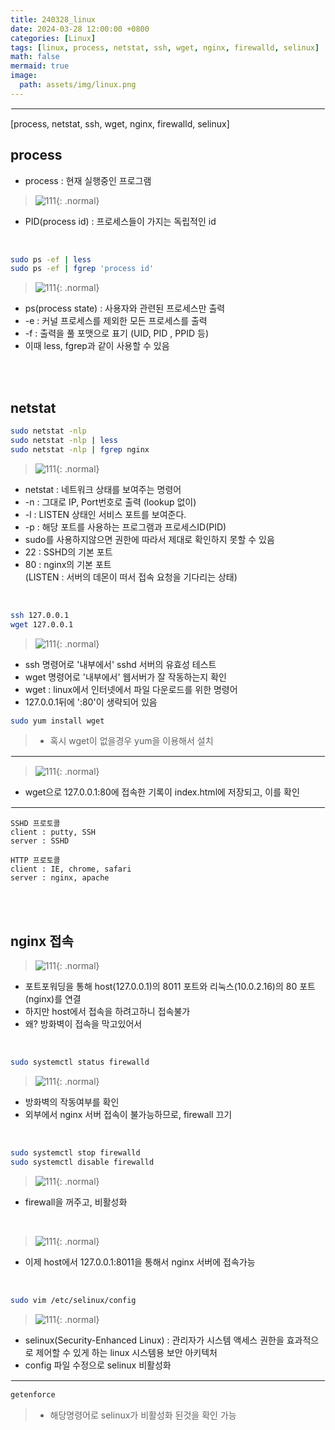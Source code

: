 ```yaml
---
title: 240328_linux
date: 2024-03-28 12:00:00 +0800
categories: [Linux]
tags: [linux, process, netstat, ssh, wget, nginx, firewalld, selinux]
math: false
mermaid: true
image:
  path: assets/img/linux.png
---
```


<hr style="border:1px solid white">
[process, netstat, ssh, wget, nginx, firewalld, selinux]

## process

- process : 현재 실행중인 프로그램
 
> ![111](https://github.com/alphathx13/alphathx13.github.io/assets/163115993/659e6a26-9d3b-49af-bbcb-9d81f6ca6a99){: .normal}
- PID(process id) : 프로세스들이 가지는 독립적인 id

<br/>

```bash
sudo ps -ef | less
sudo ps -ef | fgrep 'process id'
```
> ![111](https://github.com/alphathx13/alphathx13.github.io/assets/163115993/942bbe01-05d7-4da7-88c0-5f28a684b0fe){: .normal}
- ps(process state) : 사용자와 관련된 프로세스만 출력
- -e : 커널 프로세스를 제외한 모든 프로세스를 출력
- -f : 출력을 풀 포맷으로 표기 (UID, PID , PPID 등)
- 이때 less, fgrep과 같이 사용할 수 있음

<br/><br/>

## netstat

```bash
sudo netstat -nlp
sudo netstat -nlp | less
sudo netstat -nlp | fgrep nginx
```
> ![111](https://github.com/alphathx13/alphathx13.github.io/assets/163115993/14b9f235-c28e-456b-b88c-7ef832c4bdd8){: .normal}
- netstat : 네트워크 상태를 보여주는 명령어
- -n : 그대로 IP, Port번호로 출력 (lookup 없이)
- -l : LISTEN 상태인 서비스 포트를 보여준다.
- -p : 해당 포트를 사용하는 프로그램과 프로세스ID(PID)
- sudo를 사용하지않으면 권한에 따라서 제대로 확인하지 못할 수 있음
- 22 : SSHD의 기본 포트
- 80 : nginx의 기본 포트 <br/>
(LISTEN : 서버의 데몬이 떠서 접속 요청을 기다리는 상태)

<br/>

```bash
ssh 127.0.0.1
wget 127.0.0.1
```
> ![111](https://github.com/alphathx13/alphathx13.github.io/assets/163115993/54d808fb-76f3-4b1b-b7d9-5b277678f7de){: .normal}
- ssh 명령어로 '내부에서' sshd 서버의 유효성 테스트
- wget 명령어로 '내부에서' 웹서버가 잘 작동하는지 확인
- wget : linux에서 인터넷에서 파일 다운로드를 위한 명령어
- 127.0.0.1뒤에 ':80'이 생략되어 있음

```bash
sudo yum install wget
```
>- 혹시 wget이 없을경우 yum을 이용해서 설치 
<hr style="border:1px solid white">

>![111](https://github.com/alphathx13/alphathx13.github.io/assets/163115993/80fd322e-6f6e-4cb0-8a70-3ff4727e204b){: .normal}
- wget으로 127.0.0.1:80에 접속한 기록이 index.html에 저장되고, 이를 확인

<hr style="border:1px solid white">

```
SSHD 프로토콜
client : putty, SSH
server : SSHD

HTTP 프로토콜
client : IE, chrome, safari
server : nginx, apache
```

<br/><br/>

## nginx 접속

> ![111](https://github.com/alphathx13/alphathx13.github.io/assets/163115993/1009670e-3771-4e02-a3e5-a25af3717544){: .normal}
- 포트포워딩을 통해 host(127.0.0.1)의 8011 포트와 리눅스(10.0.2.16)의 80 포트(nginx)를 연결
- 하지만 host에서 접속을 하려고하니 접속불가
- 왜? 방화벽이 접속을 막고있어서

<br/>

```bash
sudo systemctl status firewalld
```
> ![111](https://github.com/alphathx13/alphathx13.github.io/assets/163115993/6516c9a6-a805-43f9-ab2e-9e8a4ff4276b){: .normal}
- 방화벽의 작동여부를 확인
- 외부에서 nginx 서버 접속이 불가능하므로, firewall 끄기

<br/>

```bash
sudo systemctl stop firewalld
sudo systemctl disable firewalld
```
> ![111](https://github.com/alphathx13/alphathx13.github.io/assets/163115993/7588df75-ecd9-49ad-beee-bb2a02c887ef){: .normal}
- firewall을 꺼주고, 비활성화

<br/>

>![111](https://github.com/alphathx13/alphathx13.github.io/assets/163115993/fd7e8ca9-dd33-4085-82b5-c1d0dbe23ad5){: .normal}
- 이제 host에서 127.0.0.1:8011을 통해서 nginx 서버에 접속가능

<br/>

```bash
sudo vim /etc/selinux/config
```
> ![111](https://github.com/alphathx13/alphathx13.github.io/assets/163115993/d8022458-bfaa-4fc5-b495-c50c4a714179){: .normal}
- selinux(Security-Enhanced Linux) : 관리자가 시스템 액세스 권한을 효과적으로 제어할 수 있게 하는 linux 시스템용 보안 아키텍처
- config 파일 수정으로 selinux 비활성화

<hr style="border:1px solid white">

```bash
getenforce
```
> - 해당명령어로 selinux가 비활성화 된것을 확인 가능